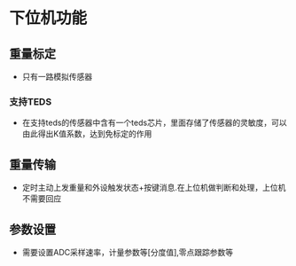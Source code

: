 # 下位机功能


## 重量标定
* 只有一路模拟传感器

### 支持TEDS

* 在支持teds的传感器中含有一个teds芯片，里面存储了传感器的灵敏度，可以由此得出K值系数，达到免标定的作用


## 重量传输

* 定时主动上发重量和外设触发状态+按键消息.在上位机做判断和处理，上位机不需要回应

## 参数设置

* 需要设置ADC采样速率，计量参数等[分度值],零点跟踪参数等

